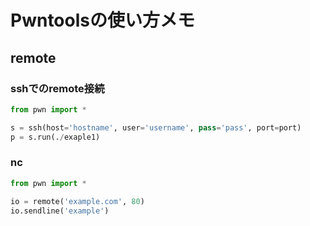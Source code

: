 # Pwntoolsの使い方メモ

## remote
### sshでのremote接続

```python
from pwn import *

s = ssh(host='hostname', user='username', pass='pass', port=port)
p = s.run(./exaple1)
```

### nc

```python
from pwn import *

io = remote('example.com', 80)
io.sendline('example')
```
